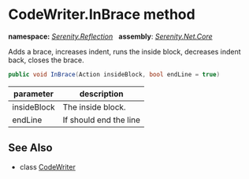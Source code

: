 # CodeWriter.InBrace method
**namespace:** *[Serenity.Reflection](../../README.md#serenity.reflection-namespace)*   **assembly**: *[Serenity.Net.Core](../../README.md)*

Adds a brace, increases indent, runs the inside block, decreases indent back, closes the brace.

```csharp
public void InBrace(Action insideBlock, bool endLine = true)
```

| parameter | description |
| --- | --- |
| insideBlock | The inside block. |
| endLine | If should end the line |

## See Also

* class [CodeWriter](../CodeWriter.md)